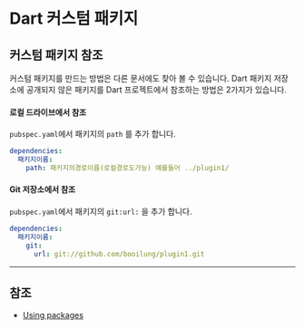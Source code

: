 # Dart 커스텀 패키지

##  커스텀 패키지 참조

커스텀 패키지를 만드는 방법은 다른 문서에도 찾아 볼 수 있습니다. Dart 패키지 저장소에 공개되지 않은 패키지를 Dart 프로젝트에서 참조하는 방법은 2가지가 있습니다.

#### 로컬 드라이브에서 참조

`pubspec.yaml`에서 패키지의 `path` 를 추가 합니다.

``` yaml
dependencies:
  패키지이름:
    path: 패키지의경로이름(로컬경로도가능) 예를들어 ../plugin1/
```

#### Git 저장소에서 참조

`pubspec.yaml`에서 패키지의 `git:url:` 을 추가 합니다.

```yaml
dependencies:
  패키지이름:
    git:
      url: git://github.com/booilung/plugin1.git
```

---

## 참조

- [Using packages](https://flutter.dev/docs/development/packages-and-plugins/using-packages)